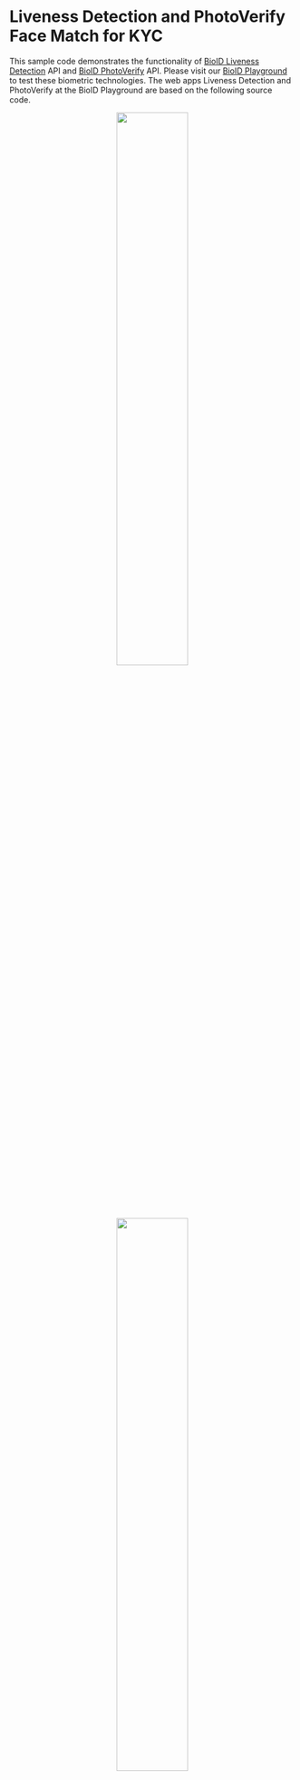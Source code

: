 ﻿# Liveness Detection and PhotoVerify Face Match for KYC
This sample code demonstrates the functionality of [BioID Liveness Detection][liveness] API and [BioID PhotoVerify][photoverify] API. Please visit our [BioID Playground][playground] to test these biometric technologies. The web apps Liveness Detection and PhotoVerify at the BioID Playground are based on the following source code.
<p align="center">
<a href="https://youtu.be/14ivZ9shtmY"><img src="https://img.youtube.com/vi/14ivZ9shtmY/maxresdefault.jpg" width="50%"></a>
<a href="https://youtu.be/EMYCZdBDT54"><img src="https://img.youtube.com/vi/EMYCZdBDT54/maxresdefault.jpg" width="50%"></a>
</p>

# Before you start developing a BioID app - you must have the following credentials
- You need a [BioID Account][bioidaccountregister] with a **confirmed** email address.
- After creating the BioID Account you can request a free [trial instance][trial] for the BioID Web Service (BWS).
- After the confirmation for access to a trial instance you can login to the [BWS Portal][bwsportal].
- The BWS Portal shows you the activity for your installation and allows you to configure your test client.
- After login to the BWS Portal configure your test client. This client is already created for you. In order to access this client, please do the steps below.
- Click on your client, then click on Configuration on the left side.
- On the right side you see the section _Web API Keys_. Now create a new WEP API key for your client implementation by clicking the 'Plus' symbol.
- You will need the _AppId_ and _AppSecret_ for your client implementation. 
> :warning: _Please note that we only store a hash of the secret i.e the secret value cannot be reconstructed! So you should copy the value of the secret immediately!_


# Now you are ready to create and run your first BioID Web App
We offer a ready-to-use Liveness Detection/PhotoVerify Wep App sample. This sample is created with [.NET 5][dotnet5] and runs under Windows, Linux or MacOS. Please note: PhotoVerify performs a face match between ID photo and selfie in addition to liveness detection.

Download a [development tool][dotnettools] for Windows, Linux or macOS. Use your favorite development environment like Visual Studio, Visual Studio Code, Visual Studio for Mac, .NET Core CLI or other .NET Tools.

Please download this sample code and add your created _AppId_ and _AppSecret_ (see the steps before - [BWS Portal][bwsportal] and go to the file _appsettings.json_.

In the appsettings.json go to the section _BwsWebApiSettings_ and fill out the values of AppId and -Secret with your generated values from the BWS Portal.

Then compile and run the code. Now you can test the sample app with your BWS Client. For analysing the results, please go to BWS Portal and take a look at the section Logging. Please feel free to test our technology with multiple people in varying lighting conditions (e.g. inside/outside) and with different devices.

# How this sample implementation works
The web based implementation uses HTML5 with pure javascript function (please feel free to **use/copy/modify the code for your needs**).

For a fast and responsive page layout we use Bootstrap 5. You can also modify or change this for your needs.

## The workflow 

1. Access webcam by asking for permission from the user.
2. Once you have the permission from user, the capturing starts (live webcam images).
3. By pressing the button the app captures two images in total. The first image is taken immediately after pressing the button. The **BioID Motion Detection** automatically detects the required movement and triggers the capturing of the second image.
4. After both images are taken the uploading starts.
5. After successful uploading the web server calls the [BioID Web Service (BWS)][bwsreference] and returns the result back to the client.


## Capturing images from webcam video using HTML5 
Please take a look at the file _Index.cshtml_ inside the folder Views/LivenessDetection or Views/PhotoVerify)

You need a _canvas_ for drawing the live webcam video. 

The _class_ attribute specifies the layout of the canvas (mw-100 → Max-width = 100%). The id attribute helps us to identify the canvas and get access from javascript.

A button element is defined for starting image capturing for liveness detection. 


```html
<canvas class="align-bottom mw-100" id="drawingcanvas"></canvas>
<button id="capture" class="btn btn-success">Basic</button>
```

These two html elements are the minimum requirement to capture and process the image data.


## Display live webcam video
To start and display the live webcam video we create a video element in the javascript.
If the event DOMContentLoaded is fired, the function startVideo(video, initCanvases) is finally called and some listener for buttons are enabled.


```js
document.addEventListener("DOMContentLoaded", () => {
 
           document.getElementById('capture').addEventListener('click', capture);
 
           var popoverTriggerList = [].slice.call(document.querySelectorAll('[data-toggle="popover"]'))
           popoverTriggerList.map(function (popoverTriggerEl) { return new bootstrap.Popover(popoverTriggerEl) });
 
           document.getElementById('howtovideo').addEventListener('click', () => {
               let howtovideo = document.getElementById('howtovideo');
               if (howtovideo.paused) { howtovideo.play(); }
               else { howtovideo.pause(); }
           });
           document.getElementById('closehowtovideo').addEventListener('click', () => { document.getElementById('howtovideodiv').remove(); });
 
           startVideo(video, initCanvases);
       });
```
_startVideo_ function helps to get access to the camera video stream and _initCanvases_ receives this videostream.
The function _startVideo_ is implemented in the _videoCapture.js_ file (wwwroot/js/). Feel free to use this file for your implementation.

The size (width/height) of the canvas is specified for portrait mode. Usually a webcam video delivers the images in landscape mode. For capturing face images we do not need the information on the left and on the right in a landscape image. Therefore, the size of the image is reduced to portrait mode. E.g., with a 640x480 pixel camera image, you remove areas to the left and the right so that you get a 360x480 pixel image. As a benefit for users with limited bandwidth, this way, the upload size is reduced by almost 50%.

Use a lossless compression algorithm for the image. Our recommendation is PNG format. If you compare  PNG vs JPG with best quality settings, PNG has the best performance for our system.



Inside initCanvases an interval-timer is started to grab about 20 frames per second and call the processFrame().

```js
function initCanvases(videoElement, mediaStream) {
          // we prefer 3 : 4 face image resolution
          let aspectratio = videoElement.videoWidth / videoElement.videoHeight < 3 / 4 ? videoElement.videoWidth / videoElement.videoHeight : 3 / 4;
          drawingCanvas.height = videoElement.videoHeight;
          drawingCanvas.width = drawingCanvas.height * aspectratio;
          motionCanvas.height = motionAreaHeight;
          motionCanvas.width = motionCanvas.height * aspectratio;
 
          drawingCanvas.title = `Capturing ${videoElement.videoWidth}x${videoElement.videoHeight}px (cropped to ${drawingCanvas.width}x${drawingCanvas.height}) from ${mediaStream.getVideoTracks()[0].label}.`
 
          // mirror live preview
          let ctx = drawingCanvas.getContext('2d');
          ctx.translate(drawingCanvas.width, 0);
          ctx.scale(-1, 1);
          // set an interval-timer to grab about 20 frames per second
          setInterval(processFrame, 50);
      }
```

The processFrame function is called for every grabbed frame.
For each incoming image the motion is analysed compared to the first image. The activation of the motion detection starts by clicking the capture button.
The implementation of the BioID Motion Detection is implemented in the videoCapture.js.


```js
function processFrame() {
          let w = drawingCanvas.width, h = drawingCanvas.height, aspectratio = w / h;
          let cutoff = video.videoWidth - (video.videoHeight * aspectratio);
          let ctx = drawingCanvas.getContext('2d');
          ctx.drawImage(video, cutoff / 2, 0, video.videoWidth - cutoff, video.videoHeight, 0, 0, w, h);
 
          if (capturing) {
              // scale current image into the motion canvas
              let motionctx = motionCanvas.getContext('2d');
              motionctx.drawImage(drawingCanvas, w / 8, h / 8, w - w / 4, h - h / 4, 0, 0, motionCanvas.width, motionCanvas.height);
              let currentImageData = motionctx.getImageData(0, 0, motionCanvas.width, motionCanvas.height);
 
              if (template) {
                  let movement = motionDetection(currentImageData, template);
                  // trigger if movementPercentage is above threshold (default: when 20% of maximum movement is exceeded)
                  if (movement > motionThreshold) {
                      capturing = false;
                      template = null;
                      drawingCanvas.toBlob(handleImage2)
                      console.log('captured second image');
                  }
              } else {
                  // use as template
                  template = createTemplate(currentImageData);
                  // capture the current image
                  drawingCanvas.toBlob(setImage1)
                  console.log('captured first image');
              }
          }
 
          ctx.beginPath();
          ctx.arc(w / 2, h / 2, w * 0.4, 0, 2 * Math.PI);
          ctx.lineWidth = 3;
          ctx.strokeStyle = '#fff';
          ctx.stroke();
          ctx.rect(0, 0, w, h);
          ctx.fillStyle = 'rgba(220, 220, 220, 0.8)';
          ctx.fill('evenodd');
 
      }
```

> ### UX
> A white circle is displayed on the canvas. Outside the circle the image is faded, to motivate the user to position his/her head inside this circle. Everything outside the circle is not considered relevant data, as only the center of the image is analysed by the motion algorithm. Thus, for the best performance we require frontal faces inside the circle.

Our experience has shown the best results with the proposed canvas. The layout for this canvas is up to you but it is important to capture frontal and fully visible centered faces. This way you also avoid failures like no fully visible face, etc.

### BioID Motion Detection
BioID Motion Detection algorithm is mandatory for capturing suitable images. The implementation is in videocapture.js.

If the image capturing is activated, the first image is taken immediately. The second image is triggered by the BioID Motion Detection, as soon as enough movement is detected.


**The motion region is only a tiny part inside the white circle area. The javascript based implementation of the BioID Motion Algorithm is optimized and works with all devices independent of the cpu performance. If you increase the motion area, don`t forget that slow devices might not be working fluently.**

Please use our code as it is to achieve the best result for the liveness detection.

> ### UX
> Our experience for this motion detection threshold is the default setting. In general we differentiate static camera (PC/Laptop) from mobile camera. With a mobile camera you get additional movement from holding the device. To avoid accidential image triggering, the threshold for mobile devices is higher.

`const motionThreshold = isMobileDevice() ? 50 : 20;`

We offer the function _isMobileDevice_() (wwwroot/js/videocapture.js) to detect, if the javascript is running on a mobile device or not.

## Start Capturing of 2 images and call BWS Liveness Detection
If the user presses the capture button the capture function is called and the capture state (boolean) is true. The processFrame function processes the live video stream and activates the motion detection analyzation with the capture state.

If the motion reaches the threshold the second image is uploading and the capture process and motion detection stops. Both images are uploaded inside a form as blob data. Take a look at_toBlob_ function.



```js
function sendImages() {
          document.getElementById('captureSpinner').style.display = "none";
          document.getElementById('progressSpinner').style.display = "inline-block";
 
          var formData = new FormData(document.getElementById('capture-form'));
          formData.append('image1', firstCapturedImage);
          formData.append('image2', secondCapturedImage);
          xhr.open("POST", "/LivenessDetection/Process");
          xhr.send(formData);
}
```


Both images are uploaded to the web server. Now the web server calls the BWS liveness detection API.
Please take a look: Controllers → _LivenessDetectionController.cs_ 

`public async Task<IActionResult> ProcessAsync()`

First of all we extract both images from the received form data. Both images are blobs and can be converted to byte arrays. 


## Call BWS LiveDetection API - [Reference][livenessreference]

```c#
using var httpClient = new HttpClient();
httpClient.DefaultRequestHeaders.Authorization = new AuthenticationHeaderValue("Basic", Utilities.EncodeCredentials(_bwsSettings.AppId, _bwsSettings.AppSecret));
var requestBody = new
{
    liveimage1 = "data:image/png;base64," + Convert.ToBase64String(image1),
    liveimage2 = "data:image/png;base64," + Convert.ToBase64String(image2)
};
using var content = JsonContent.Create(requestBody);
using var response = await httpClient.PostAsync($"{_bwsSettings.Endpoint}livedetection", content);
```
We use the standard http client from Microsoft. This API call requires Basic Authentication, i.e. you have to provide an HTTP authorization header using the authorization method Basic and the base64 encoded string App-ID:App-Secret.

To receive the necessary BWS WebAPI access data (App-ID and App-Secret) you have to register your application on the [BWS Portal][bwsportal] first. 

The body contains the two images encoded into a Data-URL string using the data URI scheme as described in [RFC 2397][RFC2397].

Finally we call the LiveDetection API. Please take a look at [LiveDetection API reference][livenessreference] section 'Response' for detailed information. 


## Call BWS PhotoVerify API - [Reference][photoverifyreference]

For PhotoVerify, you only need to add the ID-Photo to the form data on the client side. After uploading the images you see the BWS PhotoVerify call below: 

> ### UX
> Prompt the user to take a snapshot of their ID or passport photo (without holographic reflection). Please note: Only the portrait image is required for PhotoVerify call. A full UX guide for <a href="https://youtu.be/EMYCZdBDT54">ID photo capture</a> can be found on YouTube. 

```c#
using var httpClient = new HttpClient();
httpClient.DefaultRequestHeaders.Authorization = new AuthenticationHeaderValue("Basic", Utilities.EncodeCredentials(_bwsSettings.AppId, _bwsSettings.AppSecret));
var requestBody = new
{     
    liveimage1 = image1 == null ? "data:," : "data:image/png;base64," + Convert.ToBase64String(image1),
    liveimage2 = image2 == null ? "data:," : "data:image/png;base64," + Convert.ToBase64String(image2),
    idphoto = "data:image/png;base64," + Convert.ToBase64String(photo)
};
using var content = JsonContent.Create(requestBody);
using var response = await httpClient.PostAsync($"{_bwsSettings.Endpoint}photoverify2", content);
```

Please take a look at [PhotoVerify API reference][photoverifyreference] section 'Response' for detailed information. 


Finally send the result back to the client as feedback.
Important is the block below. OnReadyStadeChange is the function to be executed when the readyState changes.

```
var xhr = new XMLHttpRequest();
xhr.onreadystatechange = OnReadyStateChange;
```

Both images were sent by AJAX call to the server.
With status _200_ of the AJAX request you receive the result of the liveness detection from the web server; otherwise an error occurred.

 
```js
function OnReadyStateChange() {
   if (xhr.readyState == XMLHttpRequest.DONE) {
      if (xhr.status == 200) {
         let captureView = document.getElementById('result-view');
         captureView.innerHTML = this.responseText;
         setImage1(firstCapturedImage);
         setImage2(secondCapturedImage);
       } else {
         alert('There was an error processing the AJAX request: ' + xhr.responseText);
       }
       document.getElementById('capture').disabled = false;
   }
};
```

Have a look here for more information on face [liveness detection][liveness].

You can find more information about our [face recognition software][bioid] technology at our website.


[bioidaccountregister]: https://account.bioid.com/Account/Register "Register a BioID account" 
[trial]: https://bwsportal.bioid.com/register "Register for a trial instance"
[bwsportal]: https://bwsportal.bioid.com "BWS Portal"
[dotnet5]: https://dotnet.microsoft.com/download "Download .NET5"
[dotnettools]: https://dotnet.microsoft.com/platform/tools ".NET Tools & Editors"
[bwsreference]: https://developer.bioid.com/bwsreference/web-api "BWS Reference"
[livenessreference]: https://developer.bioid.com/bwsreference/web-api/livedetection-web-api "LiveDetection Web API"
[photoverifyreference]: https://developer.bioid.com/bwsreference/web-api/photoverify-web-api "PhotoVerify Web API"
[RFC2397]: https://datatracker.ietf.org/doc/html/rfc2397 "RFC 2397"
[playground]: https://playground.bioid.com "BioID Playground"
[liveness]: https://www.bioid.com/liveness-detection/ "presentation attack detection"
[photoverify]: https://www.bioid.com/identity-proofing-photoverify/ "PhotoVerify"
[bioid]: https://www.bioid.com "BioID - be recognized"
[livenessvideo]: https://youtu.be/14ivZ9shtmY
[photoverifyvideo]: https://youtu.be/EMYCZdBDT54
